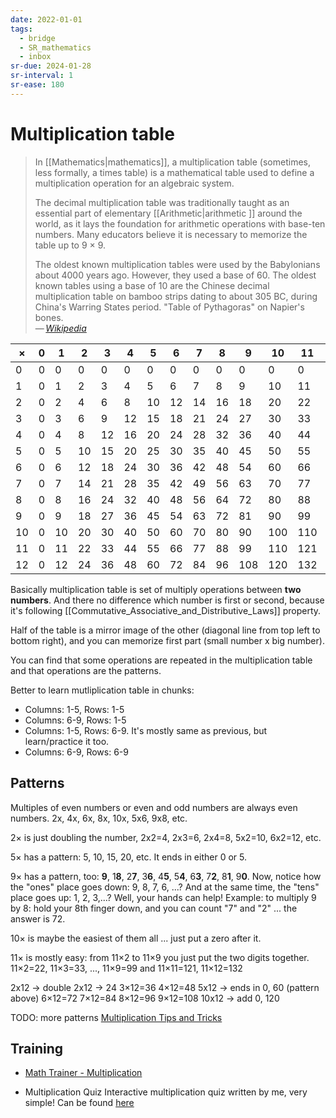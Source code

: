 ```yaml
---
date: 2022-01-01
tags:
  - bridge
  - SR_mathematics
  - inbox
sr-due: 2024-01-28
sr-interval: 1
sr-ease: 180
---
```


# Multiplication table

> In [[Mathematics|mathematics]], a multiplication table (sometimes, less
> formally, a times table) is a mathematical table used to define a
> multiplication operation for an algebraic system.
>
> The decimal multiplication table was traditionally taught as an essential part
> of elementary [[Arithmetic|arithmetic ]] around the world, as it lays the
> foundation for arithmetic operations with base-ten numbers. Many educators
> believe it is necessary to memorize the table up to 9 × 9.
>
> The oldest known multiplication tables were used by the Babylonians about 4000
> years ago. However, they used a base of 60. The oldest known tables using a
> base of 10 are the Chinese decimal multiplication table on bamboo strips
> dating to about 305 BC, during China's Warring States period. "Table of
> Pythagoras" on Napier's bones.\
> — <cite>[Wikipedia](https://en.wikipedia.org/wiki/Multiplication_table)</cite>

|× |0  |1  |2  |3  |4  |5  |6  |7  |8  |9  |10 |11 |12 |
|--|---|---|---|---|---|---|---|---|---|---|---|---|---|
|0 |0  |0  |0  |0  |0  |0  |0  |0  |0  |0  |0  |0  |0  |
|1 |0  |1  |2  |3  |4  |5  |6  |7  |8  |9  |10 |11 |12 |
|2 |0  |2  |4  |6  |8  |10 |12 |14 |16 |18 |20 |22 |24 |
|3 |0  |3  |6  |9  |12 |15 |18 |21 |24 |27 |30 |33 |36 |
|4 |0  |4  |8  |12 |16 |20 |24 |28 |32 |36 |40 |44 |48 |
|5 |0  |5  |10 |15 |20 |25 |30 |35 |40 |45 |50 |55 |60 |
|6 |0  |6  |12 |18 |24 |30 |36 |42 |48 |54 |60 |66 |72 |
|7 |0  |7  |14 |21 |28 |35 |42 |49 |56 |63 |70 |77 |84 |
|8 |0  |8  |16 |24 |32 |40 |48 |56 |64 |72 |80 |88 |96 |
|9 |0  |9  |18 |27 |36 |45 |54 |63 |72 |81 |90 |99 |108|
|10|0  |10 |20 |30 |40 |50 |60 |70 |80 |90 |100|110|120|
|11|0  |11 |22 |33 |44 |55 |66 |77 |88 |99 |110|121|132|
|12|0  |12 |24 |36 |48 |60 |72 |84 |96 |108|120|132|144|

Basically multiplication table is set of multiply operations between **two
numbers**. And there no difference which number is first or second, because it's
following
[[Commutative_Associative_and_Distributive_Laws]]
property.

Half of the table is a mirror image of the other (diagonal line from top left to
bottom right), and you can memorize first part (small number x big number).

You can find that some operations are repeated in the multiplication table and
that operations are the patterns.

Better to learn mutliplication table in chunks:

- Columns: 1-5, Rows: 1-5
- Columns: 6-9, Rows: 1-5
- Columns: 1-5, Rows: 6-9. It's mostly same as previous, but learn/practice it too.
- Columns: 6-9, Rows: 6-9

## Patterns

Multiples of even numbers or even and odd numbers are always even numbers. 2x,
4x, 6x, 8x, 10x, 5x6, 9x8, etc.

2× is just doubling the number, 2x2=4, 2x3=6, 2x4=8, 5x2=10, 6x2=12, etc.

5× has a pattern: 5, 10, 15, 20, etc. It ends in either 0 or 5.

9× has a pattern, too: **9**, 1**8**, 2**7**, 3**6**, 4**5**, 5**4**, 6**3**,
7**2**, 8**1**, 9**0**. Now, notice how the "ones" place goes down: 9, 8, 7, 6,
...? And at the same time, the "tens" place goes up: 1, 2, 3,...?
Well, your hands can help! Example: to multiply 9 by 8: hold your 8th finger down, and you can count "7" and "2" ... the answer is 72.

10× is maybe the easiest of them all ... just put a zero after it.

11× is mostly easy: from 11×2 to 11×9 you just put the two digits together.
11×2=22, 11×3=33, ..., 11×9=99 and 11×11=121, 11×12=132

2x12 → double 2x12 → 24
3×12=36
4×12=48
5x12 → ends in 0, 60 (pattern above)
6×12=72
7×12=84
8×12=96
9×12=108
10x12 → add 0, 120

TODO: more patterns [Multiplication Tips and Tricks](https://www.mathsisfun.com/multiplication-tips-tricks.html)

## Training

- [Math Trainer - Multiplication](https://www.mathsisfun.com/numbers/math-trainer-multiply.html)

- Multiplication Quiz
  Interactive multiplication quiz written by me, very simple!
  Can be found [here](file:///home/inom/Computer/programming/Multiplication_Quiz/)

